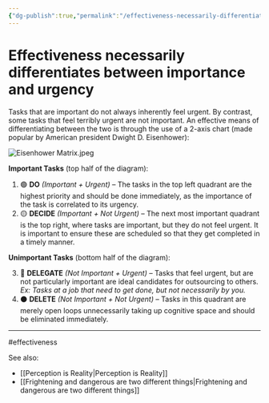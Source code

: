 ```yaml
---
{"dg-publish":true,"permalink":"/effectiveness-necessarily-differentiates-between-importance-and-urgency/"}
---
```


# Effectiveness necessarily differentiates between importance and urgency

Tasks that are important do not always inherently feel urgent. By contrast, some tasks that feel terribly urgent are not important. An effective means of differentiating between the two is through the use of a 2-axis chart (made popular by American president Dwight D. Eisenhower):

![Eisenhower Matrix.jpeg](/img/user/Attachments/Eisenhower%20Matrix.jpeg)

**Important Tasks** (top half of the diagram):

1. 🟢 **DO** *(Important + Urgent)* – The tasks in the top left quadrant are the highest priority and should be done immediately, as the importance of the task is correlated to its urgency. 
2. 🟡 **DECIDE** *(Important + Not Urgent)* – The next most important quadrant is the top right, where tasks are important, but they do not feel urgent. It is important to ensure these are scheduled so that they get completed in a timely manner.

**Unimportant Tasks** (bottom half of the diagram):

3. 🔵 **DELEGATE** *(Not Important + Urgent)* – Tasks that feel urgent, but are not particularly important are ideal candidates for outsourcing to others. *Ex: Tasks at a job that need to get done, but not necessarily by you.*
4. ⚫️ **DELETE** *(Not Important + Not Urgent)* – Tasks in this quadrant are merely open loops unnecessarily taking up cognitive space and should be eliminated immediately.

---
#effectiveness 

See also:
- [[Perception is Reality\|Perception is Reality]]
- [[Frightening and dangerous are two different things\|Frightening and dangerous are two different things]]
